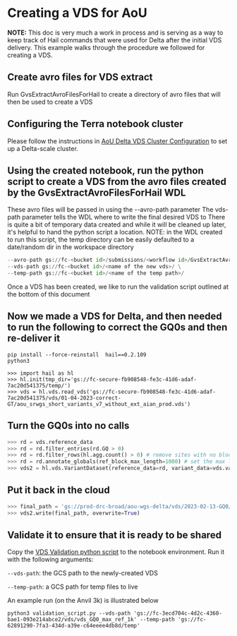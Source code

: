 # Creating a VDS for AoU

**NOTE:** This doc is very much a work in process and is serving as a way to keep track of Hail commands that were used for Delta after the initial VDS delivery.
This example walks through the procedure we followed for creating a VDS.

## Create avro files for VDS extract
Run GvsExtractAvroFilesForHail to create a directory of avro files that will then be used to create a VDS

## Configuring the Terra notebook cluster

Please follow the instructions
in [AoU Delta VDS Cluster Configuration](cluster/AoU%20Delta%20VDS%20Cluster%20Configuration.md) to set up a Delta-scale
cluster.

## Using the created notebook, run the python script to create a VDS from the avro files created by the GvsExtractAvroFilesForHail WDL
These avro files will be passed in using the --avro-path parameter
The vds-path parameter tells the WDL where to write the final desired VDS to
There is quite a bit of temporary data created and while it will be cleaned up later, it's helpful to hand the python script a location.
NOTE: in the WDL created to run this script, the temp directory can be easily defaulted to a date/random dir in the workspace directory

```python ./hail_gvs_import.py \
--avro-path gs://fc-<bucket id>/submissions/<workflow id>/GvsExtractAvroFilesForHail/<submission id>/call-OutputPath/avro/ \
--vds-path gs://fc-<bucket id>/<name of the new vds>/ \
--temp-path gs://fc-<bucket id>/<name of the temp path>/
```

Once a VDS has been created, we like to run the validation script outlined at the bottom of this document 

## Now we made a VDS for Delta, and then needed to run the following to correct the GQ0s and then re-deliver it

```
pip install --force-reinstall  hail==0.2.109
python3

>>> import hail as hl
>>> hl.init(tmp_dir='gs://fc-secure-fb908548-fe3c-41d6-adaf-7ac20d541375/temp/')
>>> vds = hl.vds.read_vds('gs://fc-secure-fb908548-fe3c-41d6-adaf-7ac20d541375/vds/01-04-2023-correct-GT/aou_srwgs_short_variants_v7_without_ext_aian_prod.vds')
```

## Turn the GQ0s into no calls

```python
>>> rd = vds.reference_data
>>> rd = rd.filter_entries(rd.GQ > 0)
>>> rd = rd.filter_rows(hl.agg.count() > 0) # remove sites with no block starts
>>> rd = rd.annotate_globals(ref_block_max_length=1000) # set the max length
>>> vds2 = hl.vds.VariantDataset(reference_data=rd, variant_data=vds.variant_data)
```

## Put it back in the cloud

```python
>>> final_path = 'gs://prod-drc-broad/aou-wgs-delta/vds/2023-02-13-GQ0/aou_srwgs_short_variants_v7_without_ext_aian_prod_gq0.vds'
>>> vds2.write(final_path, overwrite=True)
```

## Validate it to ensure that it is ready to be shared

Copy the [VDS Validation python script](vds_validation.py) to the notebook environment.
Run it with the following arguments:

`--vds-path`: the GCS path to the newly-created VDS

`--temp-path`: a GCS path for temp files to live


An example run (on the Anvil 3k) is illustrated below

```
python3 validation_script.py --vds-path 'gs://fc-3ecd704c-4d2c-4360-bae1-093e214abce2/vds/vds_GQ0_max_ref_1k' --temp-path 'gs://fc-62891290-7fa3-434d-a39e-c64eeee4db8d/temp'
```